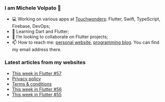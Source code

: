 ### I am Michele Volpato 👋

- 💻 Working on various apps at [Touchwonders](https://touchwonders.com): Flutter, Swift, TypeScript, Firebase, DevOps;
- 🌱 Learning Dart and Flutter;
- 📱 I’m looking to collaborate on Flutter projects;
- 📫 How to reach me: [personal website](https://volpato.nl), [programming blog](https://ishouldgotosleep.com). You can find my email address there.

### Latest articles from my websites

<!-- BLOG-POST-LIST:START -->
- [This week in Flutter #57](https://ishouldgotosleep.com/news/this-week-in-flutter-57/)
- [Privacy policy](https://volpato.dev/privacy/)
- [Terms &amp; conditions](https://volpato.dev/terms/)
- [This week in Flutter #56](https://ishouldgotosleep.com/news/this-week-in-flutter-56/)
- [This week in Flutter #55](https://ishouldgotosleep.com/news/this-week-in-flutter-55/)
<!-- BLOG-POST-LIST:END -->
